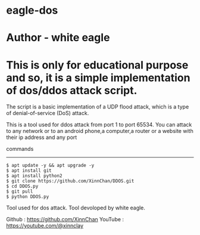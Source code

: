# eagle-dos
# Author - white eagle

# This is only for educational purpose and so, it is a simple implementation of dos/ddos attack script.

The script is a basic implementation of a UDP flood attack, which is a type of denial-of-service (DoS) attack.


This is a  tool used for ddos attack from port 1 to port 65534.
You can attack to any network or to an android phone,a computer,a router or a website with their ip address and any port


commands
_______________
	$ apt update -y && apt upgrade -y
	$ apt install git
	$ apt install python2
	$ git clone https://github.com/XinnChan/DDOS.git
	$ cd DDOS.py
	$ git pull
	$ python DDOS.py
 


Tool used for dos attack.
Tool devoloped by white eagle.

Github   : https://github.com/XinnChan
YouTube : https://youtube.com/@xinnclay
	

	
